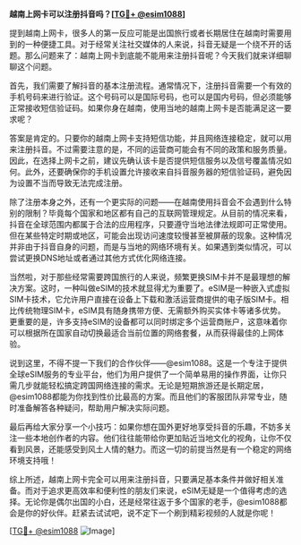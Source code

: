 **越南上网卡可以注册抖音吗？[[TG💪+ @esim1088](https://t.me/s/esim1088)]**

提到越南上网卡，很多人的第一反应可能是出国旅行或者长期居住在越南时需要用到的一种便捷工具。对于经常关注社交媒体的人来说，抖音无疑是一个绕不开的话题。那么问题来了：越南上网卡到底能不能用来注册抖音呢？今天我们就来详细聊聊这个问题。

首先，我们需要了解抖音的基本注册流程。通常情况下，注册抖音需要一个有效的手机号码来进行验证。这个号码可以是国际号码，也可以是国内号码，但必须能够正常接收短信验证码。如果你身在越南，使用当地的越南上网卡是否能满足这一要求呢？

答案是肯定的。只要你的越南上网卡支持短信功能，并且网络连接稳定，就可以用来注册抖音。不过需要注意的是，不同的运营商可能会有不同的政策和服务质量。因此，在选择上网卡之前，建议先确认该卡是否提供短信服务以及信号覆盖情况如何。此外，还要确保你的手机设置允许接收来自抖音服务器的短信验证码，避免因为设置不当而导致无法完成注册。

除了注册本身之外，还有一个更实际的问题——在越南使用抖音会不会遇到什么特别的限制？毕竟每个国家和地区都有自己的互联网管理规定。从目前的情况来看，抖音在全球范围内都属于合法的应用程序，只要遵守当地法律法规即可正常使用。但在某些特定时期或地区，可能会出现访问速度较慢甚至被屏蔽的现象。这种情况并非由于抖音自身的问题，而是与当地的网络环境有关。如果遇到类似情况，可以尝试更换DNS地址或者通过其他方式优化网络连接。

当然啦，对于那些经常需要跨国旅行的人来说，频繁更换SIM卡并不是最理想的解决方案。这时，一种叫做eSIM的技术就显得尤为重要了。eSIM是一种嵌入式虚拟SIM卡技术，它允许用户直接在设备上下载和激活运营商提供的电子版SIM卡。相比传统物理SIM卡，eSIM具有随身携带方便、无需额外购买实体卡等诸多优势。更重要的是，许多支持eSIM的设备都可以同时绑定多个运营商账户，这意味着你可以根据所在国家自动切换最适合当前位置的网络套餐，从而获得最佳的上网体验。

说到这里，不得不提一下我们的合作伙伴——@esim1088。这是一个专注于提供全球eSIM服务的专业平台，他们为用户提供了一个简单易用的操作界面，让你只需几步就能轻松搞定跨国网络连接的需求。无论是短期旅游还是长期定居，@esim1088都能为你找到性价比最高的方案。而且他们的客服团队非常专业，随时准备解答各种疑问，帮助用户解决实际问题。

最后再给大家分享一个小技巧：如果你想在国外更好地享受抖音的乐趣，不妨多关注一些本地创作者的内容。他们往往能带给你更加贴近当地文化的视角，让你不仅看到风景，还能感受到风土人情的魅力。而这一切的前提当然是有一个稳定的网络环境支持哦！

综上所述，越南上网卡完全可以用来注册抖音，只要满足基本条件并做好相关准备。而对于追求更高效率和便利性的朋友们来说，eSIM无疑是一个值得考虑的选择。无论你是偶尔出国的小白，还是经常往返于多个国家的老手，@esim1088都会是你的好伙伴。赶紧去试试吧，说不定下一个刷到精彩视频的人就是你呢！

[[TG💪+ @esim1088](https://t.me/s/esim1088) ![Image](https://i.postimg.cc/4NQfJmqS/Snipaste-2025-05-13-00-14-12.png)]